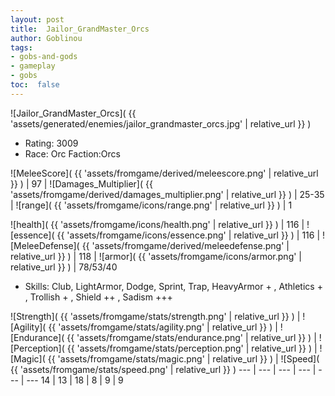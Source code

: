 ```yaml
---
layout: post
title:  Jailor_GrandMaster_Orcs
author: Goblinou
tags:
- gobs-and-gods
- gameplay
- gobs
toc:  false
---
```


![Jailor_GrandMaster_Orcs]( {{ 'assets/generated/enemies/jailor_grandmaster_orcs.jpg' | relative_url }} )
- Rating: 3009
- Race: Orc  Faction:Orcs

![MeleeScore]( {{ 'assets/fromgame/derived/meleescore.png' | relative_url }} ) | 97 | ![Damages_Multiplier]( {{ 'assets/fromgame/derived/damages_multiplier.png' | relative_url }} ) | 25-35 | ![range]( {{ 'assets/fromgame/icons/range.png' | relative_url }} ) | 1


![health]( {{ 'assets/fromgame/icons/health.png' | relative_url }} ) | 116 | ![essence]( {{ 'assets/fromgame/icons/essence.png' | relative_url }} ) | 116 | ![MeleeDefense]( {{ 'assets/fromgame/derived/meleedefense.png' | relative_url }} ) | 118 | ![armor]( {{ 'assets/fromgame/icons/armor.png' | relative_url }} ) | 78/53/40

* Skills: Club, LightArmor, Dodge, Sprint, Trap, HeavyArmor + , Athletics + , Trollish + , Shield ++ , Sadism +++ 

![Strength]( {{ 'assets/fromgame/stats/strength.png' | relative_url }} ) | ![Agility]( {{ 'assets/fromgame/stats/agility.png' | relative_url }} ) | ![Endurance]( {{ 'assets/fromgame/stats/endurance.png' | relative_url }} ) | ![Perception]( {{ 'assets/fromgame/stats/perception.png' | relative_url }} ) | ![Magic]( {{ 'assets/fromgame/stats/magic.png' | relative_url }} ) | ![Speed]( {{ 'assets/fromgame/stats/speed.png' | relative_url }} )
--- | --- | --- | --- | --- | ---
14 | 13 | 18 | 8 | 9 | 9
